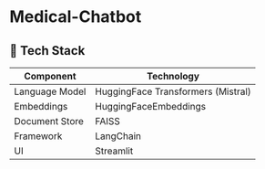 # Medical-Chatbot

## 🧠 Tech Stack
| Component         | Technology             |
|------------------|------------------------|
| Language Model    | HuggingFace Transformers (Mistral) |
| Embeddings        | HuggingFaceEmbeddings |
| Document Store    | FAISS                 |
| Framework         | LangChain             |
| UI                | Streamlit             |
